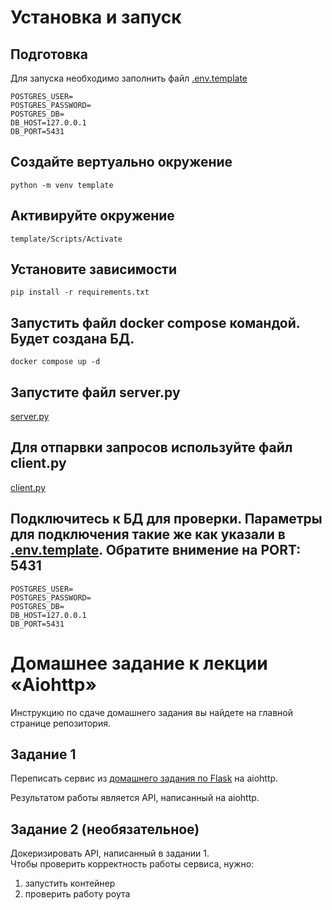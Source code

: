 # Установка и запуск

## Подготовка

Для запуска необходимо заполнить файл [.env.template](./app/env.template)
```
POSTGRES_USER=
POSTGRES_PASSWORD=
POSTGRES_DB=
DB_HOST=127.0.0.1
DB_PORT=5431
```

## Создайте вертуально окружение
```
python -m venv template
```
## Активируйте окружение
```
template/Scripts/Activate
```
## Установите зависимости
```
pip install -r requirements.txt
```
## Запустить файл docker compose командой. Будет создана БД.
```
docker compose up -d
```
## Запустите файл server.py
[server.py](./app/server.py)

## Для отпарвки запросов используйте файл client.py
[client.py](./app/client.py)

## Подключитесь к БД для проверки. Параметры для подключения такие же как указали в [.env.template](env.template). Обратите внимение на PORT: 5431
```
POSTGRES_USER=
POSTGRES_PASSWORD=
POSTGRES_DB=
DB_HOST=127.0.0.1
DB_PORT=5431
```

# Домашнее задание к лекции «Aiohttp»

Инструкцию по сдаче домашнего задания вы найдете на главной странице репозитория.

## Задание 1

Переписать сервис из [домашнего задания по Flask](../2.1-flask) на aiohttp.

Результатом работы является API, написанный на aiohttp.

## Задание 2 (необязательное)

Докеризировать API, написанный в задании 1.  
Чтобы проверить корректность работы сервиса, нужно:
1. запустить контейнер
2. проверить работу роута
